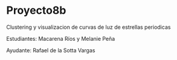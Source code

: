 # Proyecto8b
Clustering y visualizacion de curvas de luz de estrellas periodicas

Estudiantes: Macarena Ríos y Melanie Peña

Ayudante: Rafael de la Sotta Vargas
